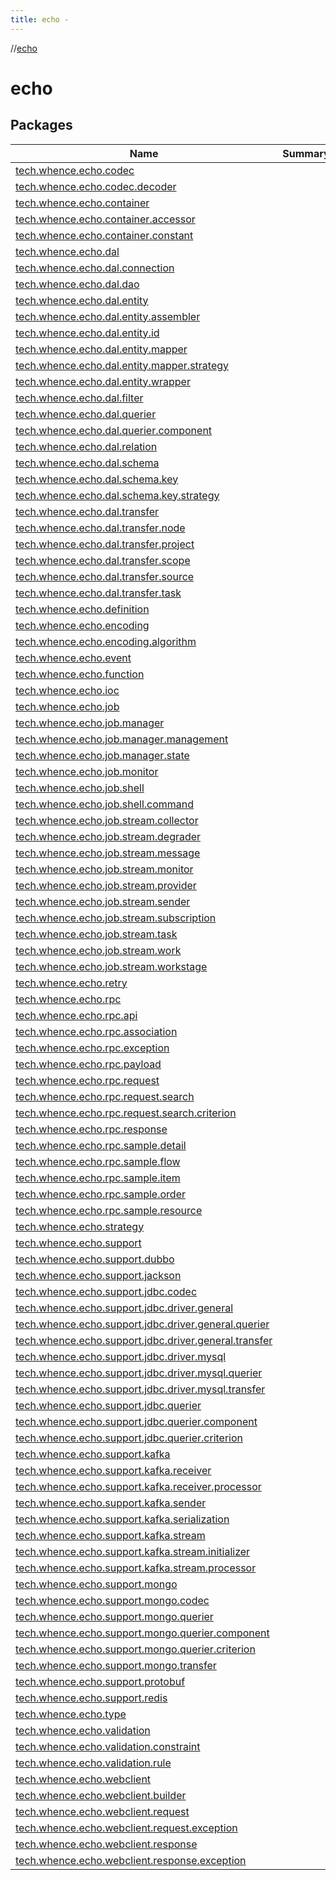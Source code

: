 ```yaml
---
title: echo -
---
```

//[echo](index.md)



# echo  


## Packages  
  
|  Name|  Summary| 
|---|---|
| [tech.whence.echo.codec](tech.whence.echo.codec/index.md) | 
| [tech.whence.echo.codec.decoder](tech.whence.echo.codec.decoder/index.md) | 
| [tech.whence.echo.container](tech.whence.echo.container/index.md) | 
| [tech.whence.echo.container.accessor](tech.whence.echo.container.accessor/index.md) | 
| [tech.whence.echo.container.constant](tech.whence.echo.container.constant/index.md) | 
| [tech.whence.echo.dal](tech.whence.echo.dal/index.md) | 
| [tech.whence.echo.dal.connection](tech.whence.echo.dal.connection/index.md) | 
| [tech.whence.echo.dal.dao](tech.whence.echo.dal.dao/index.md) | 
| [tech.whence.echo.dal.entity](tech.whence.echo.dal.entity/index.md) | 
| [tech.whence.echo.dal.entity.assembler](tech.whence.echo.dal.entity.assembler/index.md) | 
| [tech.whence.echo.dal.entity.id](tech.whence.echo.dal.entity.id/index.md) | 
| [tech.whence.echo.dal.entity.mapper](tech.whence.echo.dal.entity.mapper/index.md) | 
| [tech.whence.echo.dal.entity.mapper.strategy](tech.whence.echo.dal.entity.mapper.strategy/index.md) | 
| [tech.whence.echo.dal.entity.wrapper](tech.whence.echo.dal.entity.wrapper/index.md) | 
| [tech.whence.echo.dal.filter](tech.whence.echo.dal.filter/index.md) | 
| [tech.whence.echo.dal.querier](tech.whence.echo.dal.querier/index.md) | 
| [tech.whence.echo.dal.querier.component](tech.whence.echo.dal.querier.component/index.md) | 
| [tech.whence.echo.dal.relation](tech.whence.echo.dal.relation/index.md) | 
| [tech.whence.echo.dal.schema](tech.whence.echo.dal.schema/index.md) | 
| [tech.whence.echo.dal.schema.key](tech.whence.echo.dal.schema.key/index.md) | 
| [tech.whence.echo.dal.schema.key.strategy](tech.whence.echo.dal.schema.key.strategy/index.md) | 
| [tech.whence.echo.dal.transfer](tech.whence.echo.dal.transfer/index.md) | 
| [tech.whence.echo.dal.transfer.node](tech.whence.echo.dal.transfer.node/index.md) | 
| [tech.whence.echo.dal.transfer.project](tech.whence.echo.dal.transfer.project/index.md) | 
| [tech.whence.echo.dal.transfer.scope](tech.whence.echo.dal.transfer.scope/index.md) | 
| [tech.whence.echo.dal.transfer.source](tech.whence.echo.dal.transfer.source/index.md) | 
| [tech.whence.echo.dal.transfer.task](tech.whence.echo.dal.transfer.task/index.md) | 
| [tech.whence.echo.definition](tech.whence.echo.definition/index.md) | 
| [tech.whence.echo.encoding](tech.whence.echo.encoding/index.md) | 
| [tech.whence.echo.encoding.algorithm](tech.whence.echo.encoding.algorithm/index.md) | 
| [tech.whence.echo.event](tech.whence.echo.event/index.md) | 
| [tech.whence.echo.function](tech.whence.echo.function/index.md) | 
| [tech.whence.echo.ioc](tech.whence.echo.ioc/index.md) | 
| [tech.whence.echo.job](tech.whence.echo.job/index.md) | 
| [tech.whence.echo.job.manager](tech.whence.echo.job.manager/index.md) | 
| [tech.whence.echo.job.manager.management](tech.whence.echo.job.manager.management/index.md) | 
| [tech.whence.echo.job.manager.state](tech.whence.echo.job.manager.state/index.md) | 
| [tech.whence.echo.job.monitor](tech.whence.echo.job.monitor/index.md) | 
| [tech.whence.echo.job.shell](tech.whence.echo.job.shell/index.md) | 
| [tech.whence.echo.job.shell.command](tech.whence.echo.job.shell.command/index.md) | 
| [tech.whence.echo.job.stream.collector](tech.whence.echo.job.stream.collector/index.md) | 
| [tech.whence.echo.job.stream.degrader](tech.whence.echo.job.stream.degrader/index.md) | 
| [tech.whence.echo.job.stream.message](tech.whence.echo.job.stream.message/index.md) | 
| [tech.whence.echo.job.stream.monitor](tech.whence.echo.job.stream.monitor/index.md) | 
| [tech.whence.echo.job.stream.provider](tech.whence.echo.job.stream.provider/index.md) | 
| [tech.whence.echo.job.stream.sender](tech.whence.echo.job.stream.sender/index.md) | 
| [tech.whence.echo.job.stream.subscription](tech.whence.echo.job.stream.subscription/index.md) | 
| [tech.whence.echo.job.stream.task](tech.whence.echo.job.stream.task/index.md) | 
| [tech.whence.echo.job.stream.work](tech.whence.echo.job.stream.work/index.md) | 
| [tech.whence.echo.job.stream.workstage](tech.whence.echo.job.stream.workstage/index.md) | 
| [tech.whence.echo.retry](tech.whence.echo.retry/index.md) | 
| [tech.whence.echo.rpc](tech.whence.echo.rpc/index.md) | 
| [tech.whence.echo.rpc.api](tech.whence.echo.rpc.api/index.md) | 
| [tech.whence.echo.rpc.association](tech.whence.echo.rpc.association/index.md) | 
| [tech.whence.echo.rpc.exception](tech.whence.echo.rpc.exception/index.md) | 
| [tech.whence.echo.rpc.payload](tech.whence.echo.rpc.payload/index.md) | 
| [tech.whence.echo.rpc.request](tech.whence.echo.rpc.request/index.md) | 
| [tech.whence.echo.rpc.request.search](tech.whence.echo.rpc.request.search/index.md) | 
| [tech.whence.echo.rpc.request.search.criterion](tech.whence.echo.rpc.request.search.criterion/index.md) | 
| [tech.whence.echo.rpc.response](tech.whence.echo.rpc.response/index.md) | 
| [tech.whence.echo.rpc.sample.detail](tech.whence.echo.rpc.sample.detail/index.md) | 
| [tech.whence.echo.rpc.sample.flow](tech.whence.echo.rpc.sample.flow/index.md) | 
| [tech.whence.echo.rpc.sample.item](tech.whence.echo.rpc.sample.item/index.md) | 
| [tech.whence.echo.rpc.sample.order](tech.whence.echo.rpc.sample.order/index.md) | 
| [tech.whence.echo.rpc.sample.resource](tech.whence.echo.rpc.sample.resource/index.md) | 
| [tech.whence.echo.strategy](tech.whence.echo.strategy/index.md) | 
| [tech.whence.echo.support](tech.whence.echo.support/index.md) | 
| [tech.whence.echo.support.dubbo](tech.whence.echo.support.dubbo/index.md) | 
| [tech.whence.echo.support.jackson](tech.whence.echo.support.jackson/index.md) | 
| [tech.whence.echo.support.jdbc.codec](tech.whence.echo.support.jdbc.codec/index.md) | 
| [tech.whence.echo.support.jdbc.driver.general](tech.whence.echo.support.jdbc.driver.general/index.md) | 
| [tech.whence.echo.support.jdbc.driver.general.querier](tech.whence.echo.support.jdbc.driver.general.querier/index.md) | 
| [tech.whence.echo.support.jdbc.driver.general.transfer](tech.whence.echo.support.jdbc.driver.general.transfer/index.md) | 
| [tech.whence.echo.support.jdbc.driver.mysql](tech.whence.echo.support.jdbc.driver.mysql/index.md) | 
| [tech.whence.echo.support.jdbc.driver.mysql.querier](tech.whence.echo.support.jdbc.driver.mysql.querier/index.md) | 
| [tech.whence.echo.support.jdbc.driver.mysql.transfer](tech.whence.echo.support.jdbc.driver.mysql.transfer/index.md) | 
| [tech.whence.echo.support.jdbc.querier](tech.whence.echo.support.jdbc.querier/index.md) | 
| [tech.whence.echo.support.jdbc.querier.component](tech.whence.echo.support.jdbc.querier.component/index.md) | 
| [tech.whence.echo.support.jdbc.querier.criterion](tech.whence.echo.support.jdbc.querier.criterion/index.md) | 
| [tech.whence.echo.support.kafka](tech.whence.echo.support.kafka/index.md) | 
| [tech.whence.echo.support.kafka.receiver](tech.whence.echo.support.kafka.receiver/index.md) | 
| [tech.whence.echo.support.kafka.receiver.processor](tech.whence.echo.support.kafka.receiver.processor/index.md) | 
| [tech.whence.echo.support.kafka.sender](tech.whence.echo.support.kafka.sender/index.md) | 
| [tech.whence.echo.support.kafka.serialization](tech.whence.echo.support.kafka.serialization/index.md) | 
| [tech.whence.echo.support.kafka.stream](tech.whence.echo.support.kafka.stream/index.md) | 
| [tech.whence.echo.support.kafka.stream.initializer](tech.whence.echo.support.kafka.stream.initializer/index.md) | 
| [tech.whence.echo.support.kafka.stream.processor](tech.whence.echo.support.kafka.stream.processor/index.md) | 
| [tech.whence.echo.support.mongo](tech.whence.echo.support.mongo/index.md) | 
| [tech.whence.echo.support.mongo.codec](tech.whence.echo.support.mongo.codec/index.md) | 
| [tech.whence.echo.support.mongo.querier](tech.whence.echo.support.mongo.querier/index.md) | 
| [tech.whence.echo.support.mongo.querier.component](tech.whence.echo.support.mongo.querier.component/index.md) | 
| [tech.whence.echo.support.mongo.querier.criterion](tech.whence.echo.support.mongo.querier.criterion/index.md) | 
| [tech.whence.echo.support.mongo.transfer](tech.whence.echo.support.mongo.transfer/index.md) | 
| [tech.whence.echo.support.protobuf](tech.whence.echo.support.protobuf/index.md) | 
| [tech.whence.echo.support.redis](tech.whence.echo.support.redis/index.md) | 
| [tech.whence.echo.type](tech.whence.echo.type/index.md) | 
| [tech.whence.echo.validation](tech.whence.echo.validation/index.md) | 
| [tech.whence.echo.validation.constraint](tech.whence.echo.validation.constraint/index.md) | 
| [tech.whence.echo.validation.rule](tech.whence.echo.validation.rule/index.md) | 
| [tech.whence.echo.webclient](tech.whence.echo.webclient/index.md) | 
| [tech.whence.echo.webclient.builder](tech.whence.echo.webclient.builder/index.md) | 
| [tech.whence.echo.webclient.request](tech.whence.echo.webclient.request/index.md) | 
| [tech.whence.echo.webclient.request.exception](tech.whence.echo.webclient.request.exception/index.md) | 
| [tech.whence.echo.webclient.response](tech.whence.echo.webclient.response/index.md) | 
| [tech.whence.echo.webclient.response.exception](tech.whence.echo.webclient.response.exception/index.md) | 

